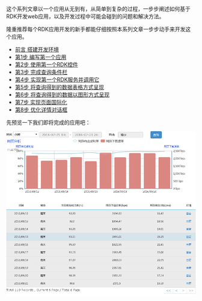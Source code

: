 
这个系列文章以一个应用从无到有，从简单到复杂的过程，一步步阐述如何基于RDK开发web应用，以及开发过程中可能会碰到的问题和解决方法。

隆重推荐每个RDK应用开发的新手都能仔细按照本系列文章一步步动手来开发这个应用。

- [前言 搭建开发环境](01_dev_env.html)
- [第1步 编写第一个应用](02_first_rdk_app.html)
- [第2步 使用第一个RDK控件](03_use_first_control.html)
- [第3步 完成查询条件栏](04_finish_condition_bar.html)
- [第4步 实现第一个RDK服务并调用它](05_first_service.html)
- [第5步 将查询得到的数据表格方式呈现](06_show_data_in_table.html)
- [第6步 将查询得到的数据以图形方式呈现](07_show_data_in_graph.html)
- [第7步 实现页面国际化](08_i18n.html)
- [第8步 优化详情对话框](09_detail_dialog.html)

先预览一下我们即将完成的应用吧：

![](img/page1.PNG)





<div title="RDK应用开发新手宝典 - RDK应用开发最佳实践" id="__hidden__">
<script src="../utils/misc.js"></script>
</div>
